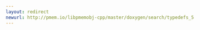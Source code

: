 ```yaml
---
layout: redirect
newurl: http://pmem.io/libpmemobj-cpp/master/doxygen/search/typedefs_5.html
---
```

